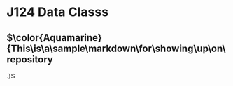 # J124 Data Classs
## $\color{Aquamarine}{This\is\a\sample\markdown\for\showing\up\on\repository
.}$

